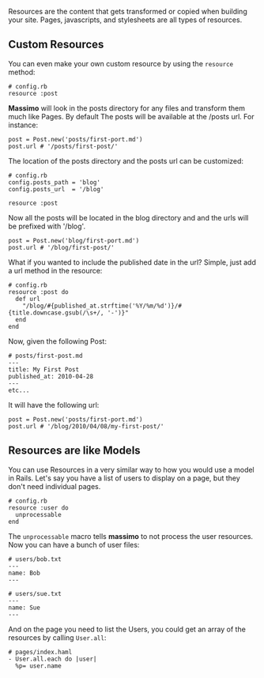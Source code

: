 Resources are the content that gets transformed or copied when building your site. Pages, javascripts, and stylesheets are all types of resources.

Custom Resources
----------------

You can even make your own custom resource by using the `resource` method:

    # config.rb
    resource :post
    
**Massimo** will look in the posts directory for any files and transform them much like Pages. By default The posts will be available at the /posts url. For instance:

    post = Post.new('posts/first-port.md')
    post.url # '/posts/first-post/'
    
The location of the posts directory and the posts url can be customized:

    # config.rb
    config.posts_path = 'blog'
    config.posts_url  = '/blog'
    
    resource :post
    
Now all the posts will be located in the blog directory and and the urls will be prefixed with '/blog'.

    post = Post.new('blog/first-port.md')
    post.url # '/blog/first-post/'
    
What if you wanted to include the published date in the url? Simple, just add a url method in the resource:

    # config.rb
    resource :post do
      def url
        "/blog/#{published_at.strftime('%Y/%m/%d')}/#{title.downcase.gsub(/\s+/, '-')}"
      end
    end

Now, given the following Post:

    # posts/first-post.md
    ---
    title: My First Post
    published_at: 2010-04-28
    ---
    etc...
    
It will have the following url:

    post = Post.new('posts/first-port.md')
    post.url # '/blog/2010/04/08/my-first-post/'
    
    
Resources are like Models
-------------------------

You can use Resources in a very similar way to how you would use a model in Rails. Let's say you have a list of users to display on a page, but they don't need individual pages.

    # config.rb
    resource :user do
      unprocessable
    end

The `unprocessable` macro tells **massimo** to not process the user resources. Now you can have a bunch of user files:

    # users/bob.txt
    ---
    name: Bob
    ---
    
    # users/sue.txt
    ---
    name: Sue
    ---
    
And on the page you need to list the Users, you could get an array of the resources by calling `User.all`:

    # pages/index.haml
    - User.all.each do |user|
      %p= user.name
      